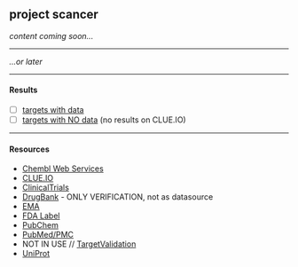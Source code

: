 ## project scancer

*content coming soon...*

----
*...or later*

----

#### Results

- [ ] [targets with data](https://cycle20.github.io/scancer/index.target.with.data.html)
- [ ] [targets with NO data](https://cycle20.github.io/scancer/index.target.with.no.data.html) (no results on CLUE.IO)

----

#### Resources

- [Chembl Web Services](https://chembl.gitbook.io/chembl-interface-documentation/web-services)
- [CLUE.IO](https://clue.io/repurposing-app)
- [ClinicalTrials](https://clinicaltrials.gov/)
- [DrugBank](https://www.drugbank.ca/) - ONLY VERIFICATION, not as datasource
- [EMA](https://www.ema.europa.eu/)
- [FDA Label](https://nctr-crs.fda.gov/fdalabel/ui/search)
- [PubChem](https://pubchem.ncbi.nlm.nih.gov/)
- [PubMed/PMC](https://pubmed.ncbi.nlm.nih.gov/)
- NOT IN USE // [TargetValidation](https://www.targetvalidation.org/)
- [UniProt](https://www.uniprot.org/)

